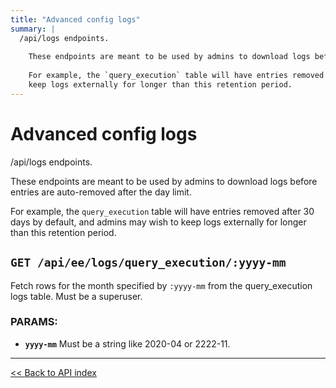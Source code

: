 ```yaml
---
title: "Advanced config logs"
summary: |
  /api/logs endpoints.
  
    These endpoints are meant to be used by admins to download logs before entries are auto-removed after the day limit.
  
    For example, the `query_execution` table will have entries removed after 30 days by default, and admins may wish to
    keep logs externally for longer than this retention period.
---
```


# Advanced config logs

/api/logs endpoints.

  These endpoints are meant to be used by admins to download logs before entries are auto-removed after the day limit.

  For example, the `query_execution` table will have entries removed after 30 days by default, and admins may wish to
  keep logs externally for longer than this retention period.

## `GET /api/ee/logs/query_execution/:yyyy-mm`

Fetch rows for the month specified by `:yyyy-mm` from the query_execution logs table.
  Must be a superuser.

### PARAMS:

-  **`yyyy-mm`** Must be a string like 2020-04 or 2222-11.

---

[<< Back to API index](../../../api-documentation.md)